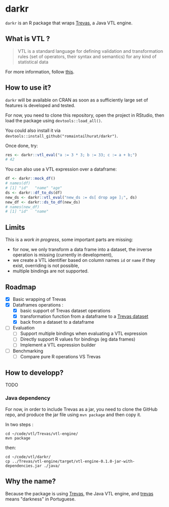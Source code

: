 # darkr

`darkr` is an R package that wraps [Trevas](https://github.com/InseeFr/Trevas), a Java VTL engine.

## What is VTL ?

> VTL is a standard language for defining validation and transformation rules (set of operators, their syntax and semantics) for any kind of statistical data

For more information, follow [this](https://sdmx.org/?page_id=5096).

## How to use it?

`darkr` will be available on CRAN as soon as a sufficiently large set of features is developed and tested.

For now, you need to clone this repository, open the project in RStudio, then load the package using `devtools::load_all()`.

You could also install it via `devtools::install_github("romaintailhurat/darkr")`.

Once done, try:

```R
res <- darkr::vtl_eval("a := 3 * 3; b := 33; c := a + b;")
# 42
```

You can also use a VTL expression over a dataframe:

```R
df <- darkr::mock_df()
# names(df)
# [1] "id"   "name" "age"
ds <- darkr::df_to_ds(df)
new_ds <- darkr::vtl_eval("new_ds := ds[ drop age ];", ds)
new_df <- darkr::ds_to_df(new_ds)
# names(new_df)
# [1] "id"   "name"
```

## Limits

This is a _work in progress_, some important parts are missing:

- for now, we only transform a data frame into a dataset, the inverse operation is missing (currently in development),
- we create a VTL identifier based on column names `id` or `name` if they exist, overriding is not possible,
- multiple bindings are not supported.

## Roadmap

- [x] Basic wrapping of Trevas
- [x] Dataframes operations :
  - [x] basic support of Trevas dataset operations
  - [x] transformation function from a dataframe to a [Trevas dataset](https://github.com/InseeFr/Trevas/blob/master/vtl-model/src/main/java/fr/insee/vtl/model/Dataset.java)
  - [x] back from a dataset to a dataframe
- [ ] Evaluation
  - [ ] Support multiple bindings when evaluating a VTL expression
  - [ ] Directly support R values for bindings (eg data frames)
  - [ ] Implement a VTL expression builder
- [ ] Benchmarking
  - [ ] Compare pure R operations VS Trevas

## How to developp?

TODO

### Java dependency

For now, in order to include Trevas as a jar, you need to clone the GitHub repo, and produce the jar file using `mvn package` and then copy it.

In two steps :

```
cd ~/code/vtl/Trevas/vtl-engine/
mvn package
```

then:

```
cd ~/code/vtl/darkr/
cp ../Trevas/vtl-engine/target/vtl-engine-0.1.0-jar-with-dependencies.jar ./java/
```

## Why the name?

Because the package is using [Trevas](https://github.com/InseeFr/Trevas), the Java VTL engine, and [trevas](https://en.wiktionary.org/wiki/trevas) means "darkness" in Portuguese.
